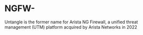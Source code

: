 # NGFW-
Untangle is the former name for Arista NG Firewall, a unified threat management (UTM) platform acquired by Arista Networks in 2022
